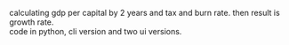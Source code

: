 calculating gdp per capital by 2 years and tax and burn rate. then result is growth rate.\
code in python, cli version and two ui versions.
